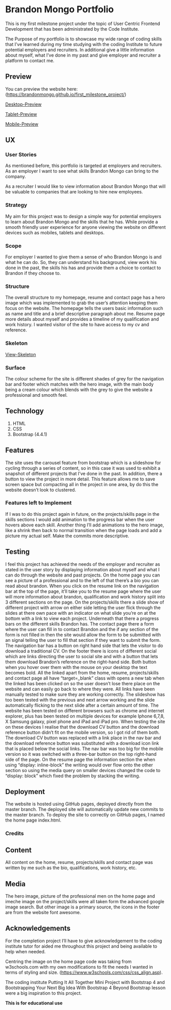 # Brandon Mongo Portfolio

This is my first milestone project under the topic of User Centric Frontend Development that has been administrated by the Code Institute.

The Purpose of my portfolio is to showcase my wide range of coding skills that I’ve learned during my time studying with the coding Institute to future potential employers and recruiters.  In additional give a little information about myself, what I’ve done in my past and give employer and recruiter a platform to contact me.

## Preview

You can preview the website here: (https://brandonmongo.github.io/first_milestone_project/)

[Desktop-Preview](https://c0ac2457-9e5f-443d-9ed3-ca4ba4a688f2.ws-eu01.gitpod.io/files/download/?id=01f99cc8-e78f-47a9-a369-27e2b06ec0e9 "Desktop-Preview")

[Tablet-Preview](https://c0ac2457-9e5f-443d-9ed3-ca4ba4a688f2.ws-eu01.gitpod.io/files/download/?id=63d6b31a-c0c6-48c1-a6a4-e26d116f354f "Tablet-Preview")

[Mobile-Preview](https://c0ac2457-9e5f-443d-9ed3-ca4ba4a688f2.ws-eu01.gitpod.io/files/download/?id=72409c12-002a-428b-9278-42c73aff04be "Mobile-Preview")

## UX

### User Stories 

As mentioned before, this portfolio is targeted at employers and recruiters. As an employer I want to see what skills Brandon Mongo can bring to the company.

As a recruiter I would like to view information about Brandon Mongo that will be valuable to companies that are looking to hire new employees.

### Strategy

My aim for this project was to design a simple way for potential employers to learn about Brandon Mongo and the skills that he has. While provide a smooth friendly user experience for anyone viewing the website on different devices such as mobiles, tablets and desktops. 

### Scope

For employer I wanted to give them a sense of who Brandon Mongo is and what he can do. So, they can understand his background, view work his done in the past, the skills his has and provide them a choice to contact to Brandon if they choose to.

### Structure

The overall structure to my homepage, resume and contact page has a hero image which was implemented to grab the user’s attention keeping them focus on the website. The homepage tells the users basic information such as name and title and a brief descriptive paragraph about me. Resume page more details about myself and provides a timeline of my qualification and work history. I wanted visitor of the site to have access to my cv and reference.

### Skeleton

[View-Skeleton](https://c0ac2457-9e5f-443d-9ed3-ca4ba4a688f2.ws-eu01.gitpod.io/files/download/?id=e4c8cc8b-ef59-452d-a95d-2250a705dc9e "view-Skeleton")

### Surface

The colour scheme for the site is different shades of grey for the navigation bar and footer which matches with the hero image, with the main body being a cream colour which blends with the grey to give the website a professional and smooth feel.

## Technology

1. HTML
2. CSS
3. Bootstrap (4.4.1)

## Features 

The site uses the carousel feature from bootstrap which is a slideshow for cycling through a series of content, so in this case it was used to exhibit a snapshot of different projects that I’ve done in the past.  In addition, there a button to view the project in more detail. This feature allows me to save screen space but compacting all in the project in one area, by do this the website doesn’t look to clustered.

### Features left to Implement 

If I was to do this project again in future, on the projects/skills page in the skills sections I would add animation to the progress bar when the user hovers above each skill. Another thing I’ll add animations to the hero image, like a shrink then back to normal transition when the page loads and add a picture my actual self. Make the commits more descriptive.

## Testing

I feel this project has achieved the needs of the employer and recruiter as stated in the user story by displaying information about myself and what I can do through the website and past projects. On the home page you can see a picture of a professional and to the left of that there’s a bio you can read about brandon.  When you click on the resume link on the navigation bar at the top of the page, it’ll take you to the resume page where the user will more information about brandon, qualification and work history split into 3 different sections on the page. On the projects/skills there a slide show of different project with arrow on either side letting the user flick through the slides at there own pace with an indicator on what slide you’re on at the bottom with a link to view each project. Underneath that there a progress bars on the different skills Brandon has. The contact page there a form where the user can fill in to contact Brandon and the if any section of the form is not filled in then the site would allow the form to be submitted with an signal telling the user to fill that section if they want to submit the form.
The navigation bar has a button on right hand side that lets the visitor to do download a traditional CV. On the footer there is icons of different social which are links directing the user to social site and with a button that lets them download Brandon’s reference on the right-hand side. Both button when you hover over them with the mouse on your desktop the text becomes bold.
All the linked apart from the home, resume, projects/skills and contact page all have “target=_blank” class with opens a new tab when the linked has been clicked on so the user doesn’t lose there place on the website and can easily go back to where they were. All links have been manually tested to make sure they are working correctly.
The slideshow has too been tested with the previous and next arrow working and the slide automatically flicking to the next slide after a certain amount of time.
The website has been tested on different browsers 	such as chrome and internet explorer, plus has been tested on multiple devices for example Iphone 6,7,8, X Samsung galaxy, pixel phone and iPad and iPad pro. When testing the site on these devices I realise that the download CV button and the download reference button didn’t fit on the mobile version, so I got rid of them both. The download CV button was replaced with a link place in the nav bar and the download reference button was substituted with a download icon link that is placed below the social links. The nav bar was too big for the mobile version so it was switched with a three-bar button on the top right-hand side of the page. On the resume page the information section the when using “display: inline-block” the writing would over flow onto the other section so using the media query on smaller devices changed the code to “display: block” which fixed the problem by stacking the writing.

## Deployment

The website is hosted using GitHub pages, deployed directly from the master branch. The deployed site will automatically update new commits to the master branch. To deploy the site to correctly on GitHub pages, I named the home page index.html.

### Credits

## Content

All content on the home, resume, projects/skills and contact page was written by me such as the bio, qualifications, work history, etc.

## Media 

The hero image, picture of the professional men on the home page and imeche image on the project/skills were all taken form the advanced google image search. But other image is a primary source, the icons in the footer are from the website font awesome.

## Acknowledgements

For the completion project I’ll have to give acknowledgement to the coding institute tutor for aided me throughout this project and being available to help when needed.

Centring the image on the home page code was taking from w3schools.com with my own modifications to fit the needs I wanted in terms of styling and size. (https://www.w3schools.com/css/css_align.asp).

The coding institute Putting It All Together Mini Project with Bootstrap 4 and Bootstrapping Your Next Big Idea With Bootstrap 4  Beyond Bootstrap lesson were a big inspiration to this project.

**This is for educational use**